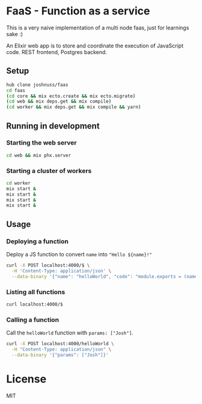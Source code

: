 # FaaS - Function as a service

This is a very naive implementation of a multi node faas, just for learnings sake :)

An Elixir web app is to store and coordinate the execution of JavaScript code. REST frontend, Postgres backend.

## Setup

```bash
hub clone joshnuss/faas
cd faas
(cd core && mix ecto.create && mix ecto.migrate)
(cd web && mix deps.get && mix compile)
(cd worker && mix deps.get && mix compile && yarn)
```

## Running in development

### Starting the web server

```bash
cd web && mix phx.server
```

### Starting a cluster of workers

```bash
cd worker
mix start &
mix start &
mix start &
mix start &
```

## Usage

### Deploying a function

Deploy a JS function to convert `name` into `"Hello ${name}!"`

```bash
curl -X POST localhost:4000/$ \
  -H 'Content-Type: application/json' \
  --data-binary '{"name": "helloWorld", "code": "module.exports = (name) => `Hello ${name}!`"}'

```

### Listing all functions

```bash
curl localhost:4000/$
```

### Calling a function

Call the `helloWorld` function with `params: ["Josh"]`.

```bash
curl -X POST localhost:4000/helloWorld \
  -H "Content-Type: application/json" \
  --data-binary '{"params": ["Josh"]}'
```

# License

MIT
